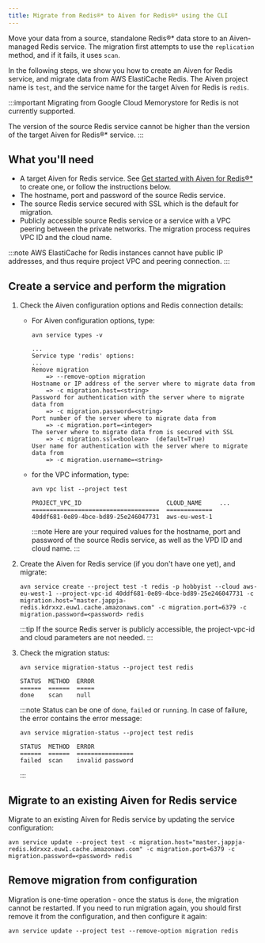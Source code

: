 ```yaml
---
title: Migrate from Redis®* to Aiven for Redis®* using the CLI
---
```


Move your data from a source, standalone Redis®\* data store to an
Aiven-managed Redis service. The migration first attempts to use the
`replication` method, and if it fails, it uses `scan`.

In the following steps, we show you how to create an Aiven for Redis
service, and migrate data from AWS ElastiCache Redis. The Aiven project
name is `test`, and the service name for the target Aiven for Redis is
`redis`.

:::important
Migrating from Google Cloud Memorystore for Redis is not currently
supported.

The version of the source Redis service cannot be higher than the version
of the target Aiven for Redis®* service.
:::

## What you'll need

-   A target Aiven for Redis service. See
    [Get started with Aiven for Redis®*](/docs/products/redis/get-started) to
    create one, or follow the instructions below.
-   The hostname, port and password of the source Redis service.
-   The source Redis service secured with SSL which is the default for
    migration.
-   Publicly accessible source Redis service or a service with a VPC
    peering between the private networks. The migration process requires
    VPC ID and the cloud name.

:::note
AWS ElastiCache for Redis instances cannot have public IP addresses, and
thus require project VPC and peering connection.
:::

## Create a service and perform the migration

1.  Check the Aiven configuration options and Redis connection details:

    -   For Aiven configuration options, type:

        ```
        avn service types -v

        ...
        Service type 'redis' options:
        ...
        Remove migration
            => --remove-option migration
        Hostname or IP address of the server where to migrate data from
            => -c migration.host=<string>
        Password for authentication with the server where to migrate data from
            => -c migration.password=<string>
        Port number of the server where to migrate data from
            => -c migration.port=<integer>
        The server where to migrate data from is secured with SSL
            => -c migration.ssl=<boolean>  (default=True)
        User name for authentication with the server where to migrate data from
            => -c migration.username=<string>
        ```

    -   for the VPC information, type:

        ```
        avn vpc list --project test

        PROJECT_VPC_ID                        CLOUD_NAME     ...
        ====================================  =============
        40ddf681-0e89-4bce-bd89-25e246047731  aws-eu-west-1
        ```

        :::note
        Here are your required values for the hostname, port and
        password of the source Redis service, as well as the VPD ID and
        cloud name.
        :::

2.  Create the Aiven for Redis service (if you don't have one yet), and
    migrate:

    ```
    avn service create --project test -t redis -p hobbyist --cloud aws-eu-west-1 --project-vpc-id 40ddf681-0e89-4bce-bd89-25e246047731 -c migration.host="master.jappja-redis.kdrxxz.euw1.cache.amazonaws.com" -c migration.port=6379 -c migration.password=<password> redis
    ```

    :::tip
    If the source Redis server is publicly accessible, the
    project-vpc-id and cloud parameters are not needed.
    :::

3.  Check the migration status:

    ```
    avn service migration-status --project test redis

    STATUS  METHOD  ERROR
    ======  ======  =====
    done    scan    null
    ```

    :::note
    Status can be one of `done`, `failed` or `running`. In case of
    failure, the error contains the error message:

    ```
    avn service migration-status --project test redis

    STATUS  METHOD  ERROR
    ======  ======  ================
    failed  scan    invalid password
    ```
    :::

## Migrate to an existing Aiven for Redis service

Migrate to an existing Aiven for Redis service by updating the service
configuration:

```
avn service update --project test -c migration.host="master.jappja-redis.kdrxxz.euw1.cache.amazonaws.com" -c migration.port=6379 -c migration.password=<password> redis
```

## Remove migration from configuration

Migration is one-time operation - once the status is `done`, the
migration cannot be restarted. If you need to run migration again, you
should first remove it from the configuration, and then configure it
again:

```
avn service update --project test --remove-option migration redis
```
